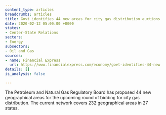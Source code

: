 ```yaml
---
content_type: articles
breadcrumbs: articles
title: Govt identifies 44 new areas for city gas distribution auctions
date: 2020-02-12 05:00:00 +0000
states:
- Center-State Relations
sectors:
- Energy
subsectors:
- Oil and Gas
sources:
- name: Financial Express
  url: https://www.financialexpress.com/economy/govt-identifies-44-new-areas-for-city-gas-distribution-auctions/1857915/
details: []
is_analysis: false

---
```

The Petroleum and Natural Gas Regulatory Board has proposed 44 new geographical areas for the upcoming round of bidding for city gas distribution. The current network covers 232 geographical areas in 27 states.